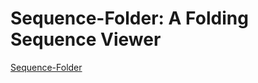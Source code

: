 # Sequence-Folder: A Folding Sequence Viewer

[Sequence-Folder](https://origamimagiro.github.io/sequence-folder/)
